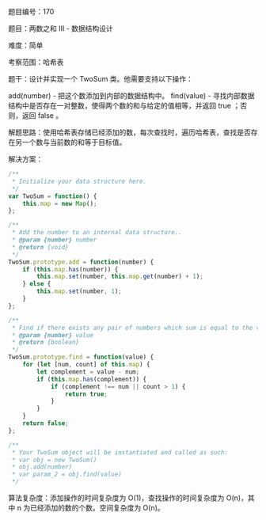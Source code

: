 题目编号：170

题目：两数之和 III - 数据结构设计

难度：简单

考察范围：哈希表

题干：设计并实现一个 TwoSum 类。他需要支持以下操作：

add(number) - 把这个数添加到内部的数据结构中。
find(value) - 寻找内部数据结构中是否存在一对整数，使得两个数的和与给定的值相等，并返回 true ；否则，返回 false 。

解题思路：使用哈希表存储已经添加的数，每次查找时，遍历哈希表，查找是否存在另一个数与当前数的和等于目标值。

解决方案：

```javascript
/**
 * Initialize your data structure here.
 */
var TwoSum = function() {
    this.map = new Map();
};

/**
 * Add the number to an internal data structure..
 * @param {number} number
 * @return {void}
 */
TwoSum.prototype.add = function(number) {
    if (this.map.has(number)) {
        this.map.set(number, this.map.get(number) + 1);
    } else {
        this.map.set(number, 1);
    }
};

/**
 * Find if there exists any pair of numbers which sum is equal to the value.
 * @param {number} value
 * @return {boolean}
 */
TwoSum.prototype.find = function(value) {
    for (let [num, count] of this.map) {
        let complement = value - num;
        if (this.map.has(complement)) {
            if (complement !== num || count > 1) {
                return true;
            }
        }
    }
    return false;
};

/**
 * Your TwoSum object will be instantiated and called as such:
 * var obj = new TwoSum()
 * obj.add(number)
 * var param_2 = obj.find(value)
 */
```

算法复杂度：添加操作的时间复杂度为 O(1)，查找操作的时间复杂度为 O(n)，其中 n 为已经添加的数的个数。空间复杂度为 O(n)。